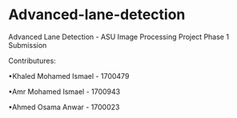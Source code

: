 # Advanced-lane-detection
Advanced Lane Detection - ASU Image Processing Project Phase 1 Submission

Contributures:

•Khaled Mohamed Ismael - 1700479

•Amr Mohamed Ismael - 1700943

•Ahmed Osama Anwar - 1700023
